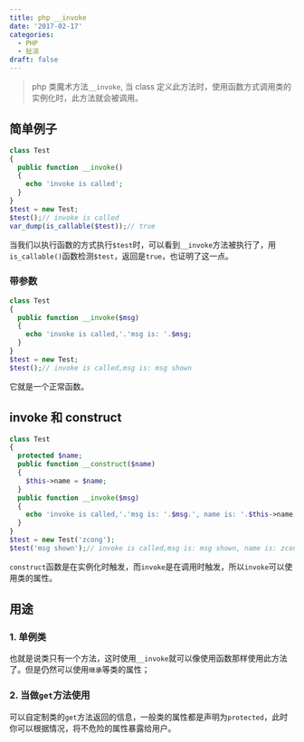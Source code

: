 ```yaml
---
title: php __invoke
date: '2017-02-17'
categories:
  - PHP
  - 扯淡
draft: false
---
```


> php 类魔术方法`__invoke`, 当 class 定义此方法时，使用函数方式调用类的实例化时，此方法就会被调用。

<!--more-->

## 简单例子

```php
class Test
{
  public function __invoke()
  {
    echo 'invoke is called';
  }
}
$test = new Test;
$test();// invoke is called
var_dump(is_callable($test));// true
```

当我们以执行函数的方式执行`$test`时，可以看到`__invoke`方法被执行了，用`is_callable()`函数检测`$test`，返回是`true`，也证明了这一点。

### 带参数

```php
class Test
{
  public function __invoke($msg)
  {
    echo 'invoke is called,'.'msg is: '.$msg;
  }
}
$test = new Test;
$test();// invoke is called,msg is: msg shown
```

它就是一个正常函数。

## invoke 和 construct

```php
class Test
{
  protected $name;
  public function __construct($name)
  {
    $this->name = $name;
  }
  public function __invoke($msg)
  {
    echo 'invoke is called,'.'msg is: '.$msg.', name is: '.$this->name;
  }
}
$test = new Test('zcong');
$test('msg shown');// invoke is called,msg is: msg shown, name is: zcong
```

`construct`函数是在实例化时触发，而`invoke`是在调用时触发，所以`invoke`可以使用类的属性。

## 用途

### 1. 单例类

也就是说类只有一个方法，这时使用`__invoke`就可以像使用函数那样使用此方法了。但是仍然可以使用`继承`等类的属性；

### 2. 当做`get`方法使用

可以自定制类的`get`方法返回的信息，一般类的属性都是声明为`protected`，此时你可以根据情况，将不危险的属性暴露给用户。
